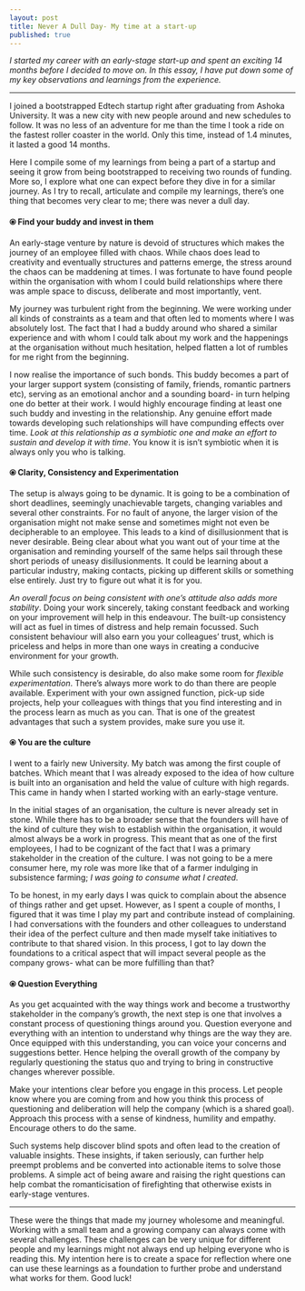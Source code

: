 ```yaml
---
layout: post
title: Never A Dull Day- My time at a start-up
published: true
---
```

_I started my career with an early-stage start-up and spent an exciting 14 months before I decided to move on. In this essay, I have put down some of my key observations and learnings from the experience._

----

I joined a bootstrapped Edtech startup right after graduating from Ashoka University. It was a new city with new people around and new schedules to follow. It was no less of an adventure for me than the time I took a ride on the fastest roller coaster in the world. Only this time, instead of 1.4 minutes, it lasted a good 14 months. 

Here I compile some of my learnings from being a part of a startup and seeing it grow from being bootstrapped to receiving two rounds of funding. More so, I explore what one can expect before they dive in for a similar journey. As I try to recall, articulate and compile my learnings, there’s one thing that becomes very clear to me; there was never a dull day.

#### ⦿ Find your buddy and invest in them 

An early-stage venture by nature is devoid of structures which makes the journey of an employee filled with chaos. While chaos does lead to creativity and eventually structures and patterns emerge, the stress around the chaos can be maddening at times. I was fortunate to have found people within the organisation with whom I could build relationships where there was ample space to discuss, deliberate and most importantly, vent. 

My journey was turbulent right from the beginning. We were working under all kinds of constraints as a team and that often led to moments where I was absolutely lost. The fact that I had a buddy around who shared a similar experience and with whom I could talk about my work and the happenings at the organisation without much hesitation, helped flatten a lot of rumbles for me right from the beginning. 

I now realise the importance of such bonds. This buddy becomes a part of your larger support system (consisting of family, friends, romantic partners etc), serving as an emotional anchor and a sounding board- in turn helping one do better at their work. I would highly encourage finding at least one such buddy and investing in the relationship. Any genuine effort made towards developing such relationships will have compunding effects over time. _Look at this relationship as a symbiotic one and make an effort to sustain and develop it with time_. You know it is isn’t symbiotic when it is always only you who is talking. 

#### ⦿ Clarity, Consistency and Experimentation

The setup is always going to be dynamic. It is going to be a combination of short deadlines, seemingly unachievable targets, changing variables and several other constraints. For no fault of anyone, the larger vision of the organisation might not make sense and sometimes might not even be decipherable to an employee. This leads to a kind of disillusionment that is never desirable. Being clear about what you want out of your time at the organisation and reminding yourself of the same helps sail through these short periods of uneasy disillusionments. It could be learning about a particular industry, making contacts, picking up different skills or something else entirely. Just try to figure out what it is for you. 

_An overall focus on being consistent with one’s attitude also adds more stability_. Doing your work sincerely, taking constant feedback and working on your improvement will help in this endeavour. The built-up consistency will act as fuel in times of distress and help remain focussed. Such consistent behaviour will also earn you your colleagues’ trust, which is priceless and helps in more than one ways in creating a conducive environment for your growth.  

While such consistency is desirable, do also make some room for _flexible experimentation_. There’s always more work to do than there are people available. Experiment with your own assigned function, pick-up side projects, help your colleagues with things that you find interesting and in the process learn as much as you can. That is one of the greatest advantages that such a system provides, make sure you use it. 

#### ⦿ You are the culture 

I went to a fairly new University. My batch was among the first couple of batches. Which meant that I was already exposed to the idea of how culture is built into an organisation and held the value of culture with high regards. This came in handy when I started working with an early-stage venture.

In the initial stages of an organisation, the culture is never already set in stone. While there has to be a broader sense that the founders will have of the kind of culture they wish to establish within the organisation, it would almost always be a work in progress. This meant that as one of the first employees, I had to be cognizant of the fact that I was a primary stakeholder in the creation of the culture. I was not going to be a mere consumer here, my role was more like that of a farmer indulging in subsistence farming; _I was going to consume what I created._

To be honest, in my early days I was quick to complain about the absence of things rather and get upset. However, as I spent a couple of months, I figured that it was time I play my part and contribute instead of complaining. I  had conversations with the founders and other colleagues to understand their idea of the perfect culture and then made myself take initiatives to contribute to that shared vision. In this process, I got to lay down the foundations to a critical aspect that will impact several people as the company grows- what can be more fulfilling than that?


#### ⦿ Question Everything 


As you get acquainted with the way things work and become a trustworthy stakeholder in the company’s growth, the next step is one that involves a constant process of questioning things around you. Question everyone and everything with an intention to understand why things are the way they are. Once equipped with this understanding, you can voice your concerns and suggestions better. Hence helping the overall growth of the company by regularly questioning the status quo and trying to bring in constructive changes wherever possible. 

Make your intentions clear before you engage in this process. Let people know where you are coming from and how you think this process of questioning and deliberation will help the company (which is a shared goal). Approach this process with a sense of kindness, humility and empathy. Encourage others to do the same. 

Such systems help discover blind spots and often lead to the creation of valuable insights. These insights, if taken seriously, can further help preempt problems and be converted into actionable items to solve those problems. A simple act of being aware and raising the right questions can help combat the romanticisation of firefighting that otherwise exists in early-stage ventures. 



----

These were the things that made my journey wholesome and meaningful. Working with a small team and a growing company can always come with several challenges. These challenges can be very unique for different people and my learnings might not always end up helping everyone who is reading this. My intention here is to create a space for reflection where one can use these learnings as a foundation to further probe and understand what works for them. Good luck!
